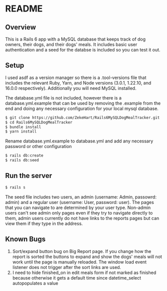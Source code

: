 # README

## Overview

This is a Rails 6 app with a MySQL database that keeps track of dog owners, their dogs, and their dogs' meals. It includes basic user authentication and a seed for the databse is included so you can test it out.

## Setup

I used asdf as a version manager so there is a .tool-versions file that includes the relevant Ruby, Yarn, and Node versions (3.0.1, 1.22.10, and 16.0.0 respectively). Additionally you will need MySQL installed.

The database.yml file is not included, however there is a database.yml.example that can be used by removing the .example from the end and doing any necessary configuration for your local mysql database.

```bash
$ git clone https://github.com/ZekeHart/Rails6MySQLDogMealTracker.git
$ cd Rails6MySQLDogMealTracker
$ bundle install
$ yarn install
```

Rename database.yml.example to database.yml and add any necessary password or other configuration

```bash
$ rails db:create
$ rails db:seed
```

## Run the server

```bash
$ rails s
```

The seed file includes two users, an admin (username: Admin, passowrd: admin) and a regular user (username: User, password: user). The pages that you can navigate to are determined by your user type. Non-admin users can't see admin only pages even if they try to navigate directly to them, admin users currently do not have links to the reports pages but can view them if they type in the address.

## Known Bugs

1. Sort/expand button bug on Big Report page. If you change how the report is sorted the buttons to expand and show the dogs' meals will not work until the page is manually reloaded. The window load event listener does not trigger after the sort links are used.
2. I need to hide finished_on in edit meals form if not marked as finished because otherwise it gets a default time since datetime_select autopopulates a value
